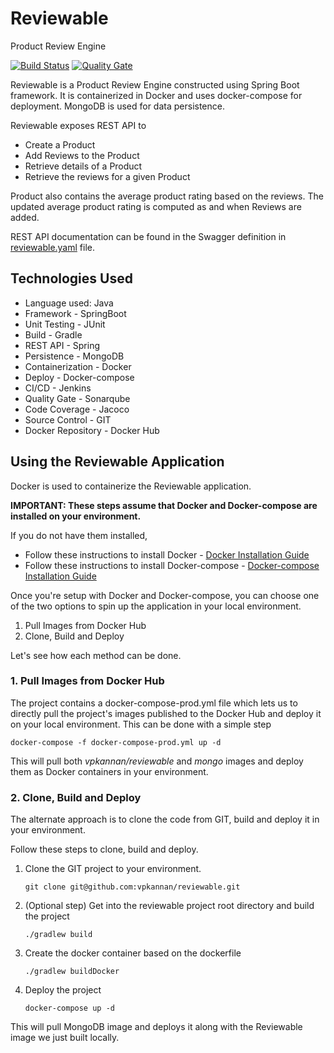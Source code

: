 # Reviewable
Product Review Engine

[![Build Status](http://ec2-34-215-128-136.us-west-2.compute.amazonaws.com:8080/buildStatus/icon?job=reviewable/master)](http://ec2-34-215-128-136.us-west-2.compute.amazonaws.com:8080/job/reviewable/job/master/)
[![Quality Gate](http://ec2-34-215-128-136.us-west-2.compute.amazonaws.com:9000/api/badges/gate?key=vpkannan:reviewable_master-PUFCJY6QXGJCRTEJ3GHVWJHRIFXVKX7SBBH6CBVXB2OZVN4TLSCQ)](http://ec2-34-215-128-136.us-west-2.compute.amazonaws.com:9000/dashboard?id=vpkannan%3Areviewable_master-PUFCJY6QXGJCRTEJ3GHVWJHRIFXVKX7SBBH6CBVXB2OZVN4TLSCQ)


Reviewable is a Product Review Engine constructed using Spring Boot framework. It is containerized in Docker and uses docker-compose for deployment. MongoDB is used for data persistence. 

Reviewable exposes REST API to 
 - Create a Product
 - Add Reviews to the Product
 - Retrieve details of a Product
 - Retrieve the reviews for a given Product
 
Product also contains the average product rating based on the reviews. The updated average product rating is computed as and when Reviews are added.

REST API documentation can be found in the Swagger definition in [reviewable.yaml](https://github.com/vpkannan/reviewable/blob/master/src/main/resources/api/reviewable.yaml) file.

## Technologies Used

 - Language used: Java
 - Framework - SpringBoot
 - Unit Testing - JUnit
 - Build - Gradle
 - REST API - Spring
 - Persistence - MongoDB
 - Containerization - Docker
 - Deploy - Docker-compose
 - CI/CD - Jenkins
 - Quality Gate - Sonarqube
 - Code Coverage - Jacoco
 - Source Control - GIT
 - Docker Repository - Docker Hub
 

## Using the Reviewable Application

Docker is used to containerize the Reviewable application. 

**IMPORTANT: These steps assume that Docker and Docker-compose are installed on your environment.**

If you do not have them installed, 
 - Follow these instructions to install Docker - [Docker Installation Guide](https://docs.docker.com/engine/installation)
 - Follow these instructions to install Docker-compose - [Docker-compose Installation Guide](https://docs.docker.com/compose/install)



Once you're setup with Docker and Docker-compose, you can choose one of the two options to spin up the application in your local environment. 
 1. Pull Images from Docker Hub
 2. Clone, Build and Deploy

Let's see how each method can be done.

### 1. Pull Images from Docker Hub

The project contains a docker-compose-prod.yml file which lets us to directly pull the project's images published to the Docker Hub and deploy it on your local environment. This can be done with a simple step

`docker-compose -f docker-compose-prod.yml up -d`

This will pull both *vpkannan/reviewable* and *mongo* images and deploy them as Docker containers in your environment.

### 2. Clone, Build and Deploy

The alternate approach is to clone the code from GIT, build and deploy it in your environment.

Follow these steps to clone, build and deploy.

1. Clone the GIT project to your environment.
    
    `git clone git@github.com:vpkannan/reviewable.git`

2. (Optional step) Get into the reviewable project root directory and build the project
    
    `./gradlew build`
    
3. Create the docker container based on the dockerfile
    
    `./gradlew buildDocker`
    
4. Deploy the project
    
    `docker-compose up -d`
    
This will pull MongoDB image and deploys it along with the Reviewable image we just built locally. 



